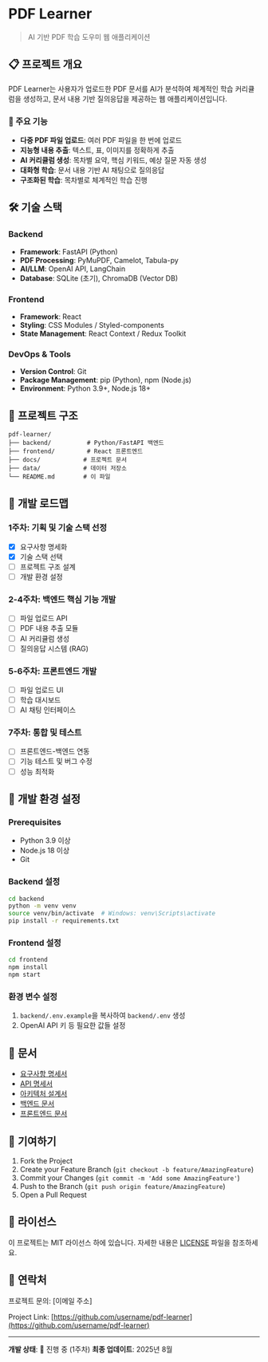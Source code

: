 # PDF Learner

> AI 기반 PDF 학습 도우미 웹 애플리케이션

## 📋 프로젝트 개요

PDF Learner는 사용자가 업로드한 PDF 문서를 AI가 분석하여 체계적인 학습 커리큘럼을 생성하고, 문서 내용 기반 질의응답을 제공하는 웹 애플리케이션입니다.

### 🎯 주요 기능

- **다중 PDF 파일 업로드**: 여러 PDF 파일을 한 번에 업로드
- **지능형 내용 추출**: 텍스트, 표, 이미지를 정확하게 추출
- **AI 커리큘럼 생성**: 목차별 요약, 핵심 키워드, 예상 질문 자동 생성
- **대화형 학습**: 문서 내용 기반 AI 채팅으로 질의응답
- **구조화된 학습**: 목차별로 체계적인 학습 진행

## 🛠 기술 스택

### Backend
- **Framework**: FastAPI (Python)
- **PDF Processing**: PyMuPDF, Camelot, Tabula-py
- **AI/LLM**: OpenAI API, LangChain
- **Database**: SQLite (초기), ChromaDB (Vector DB)

### Frontend
- **Framework**: React
- **Styling**: CSS Modules / Styled-components
- **State Management**: React Context / Redux Toolkit

### DevOps & Tools
- **Version Control**: Git
- **Package Management**: pip (Python), npm (Node.js)
- **Environment**: Python 3.9+, Node.js 18+

## 📁 프로젝트 구조

```
pdf-learner/
├── backend/          # Python/FastAPI 백엔드
├── frontend/         # React 프론트엔드
├── docs/            # 프로젝트 문서
├── data/            # 데이터 저장소
└── README.md        # 이 파일
```

## 🚀 개발 로드맵

### 1주차: 기획 및 기술 스택 선정
- [x] 요구사항 명세화
- [x] 기술 스택 선택
- [ ] 프로젝트 구조 설계
- [ ] 개발 환경 설정

### 2-4주차: 백엔드 핵심 기능 개발
- [ ] 파일 업로드 API
- [ ] PDF 내용 추출 모듈
- [ ] AI 커리큘럼 생성
- [ ] 질의응답 시스템 (RAG)

### 5-6주차: 프론트엔드 개발
- [ ] 파일 업로드 UI
- [ ] 학습 대시보드
- [ ] AI 채팅 인터페이스

### 7주차: 통합 및 테스트
- [ ] 프론트엔드-백엔드 연동
- [ ] 기능 테스트 및 버그 수정
- [ ] 성능 최적화

## 🔧 개발 환경 설정

### Prerequisites
- Python 3.9 이상
- Node.js 18 이상
- Git

### Backend 설정
```bash
cd backend
python -m venv venv
source venv/bin/activate  # Windows: venv\Scripts\activate
pip install -r requirements.txt
```

### Frontend 설정
```bash
cd frontend
npm install
npm start
```

### 환경 변수 설정
1. `backend/.env.example`을 복사하여 `backend/.env` 생성
2. OpenAI API 키 등 필요한 값들 설정

## 📖 문서

- [요구사항 명세서](docs/requirements.md)
- [API 명세서](docs/api_spec.md)
- [아키텍처 설계서](docs/architecture.md)
- [백엔드 문서](backend/README.md)
- [프론트엔드 문서](frontend/README.md)

## 🤝 기여하기

1. Fork the Project
2. Create your Feature Branch (`git checkout -b feature/AmazingFeature`)
3. Commit your Changes (`git commit -m 'Add some AmazingFeature'`)
4. Push to the Branch (`git push origin feature/AmazingFeature`)
5. Open a Pull Request

## 📝 라이선스

이 프로젝트는 MIT 라이선스 하에 있습니다. 자세한 내용은 [LICENSE](LICENSE) 파일을 참조하세요.

## 📧 연락처

프로젝트 문의: [이메일 주소]

Project Link: [https://github.com/username/pdf-learner](https://github.com/username/pdf-learner)

---

**개발 상태**: 🚧 진행 중 (1주차)
**최종 업데이트**: 2025년 8월
